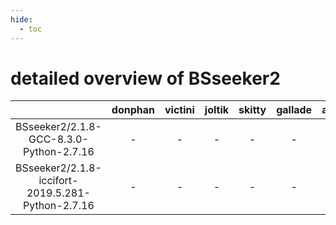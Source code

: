 ```yaml
---
hide:
  - toc
---
```


detailed overview of BSseeker2
==============================

| |donphan|victini|joltik|skitty|gallade|accelgor|swalot|doduo|
| :---: | :---: | :---: | :---: | :---: | :---: | :---: | :---: | :---: |
|BSseeker2/2.1.8-GCC-8.3.0-Python-2.7.16|-|-|-|-|-|-|-|x|
|BSseeker2/2.1.8-iccifort-2019.5.281-Python-2.7.16|-|-|-|-|-|-|-|x|
